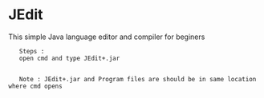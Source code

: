 # JEdit
This simple Java language editor and compiler for beginers

       Steps :
       open cmd and type JEdit+.jar
      
      
       Note : JEdit+.jar and Program files are should be in same location where cmd opens
